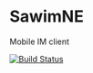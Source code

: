 SawimNE
=========

Mobile IM client

[![Build Status][1]][2]

[1]: https://travis-ci.org/gerc99/SawimNE.png
[2]: https://travis-ci.org/gerc99/SawimNE
